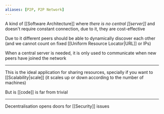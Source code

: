 ```yaml
---
aliases: [P2P, P2P Network]
---
```


A kind of [[Software Architecture]] where _there is no central [[server]]_ and doesn't require constant connection, due to it, they are cost-effective

Due to it different peers should be able to dynamically discover each other (and we cannot count on fixed [[Uniform Resource Locator|URL]] or IPs)

When a central server is needed, it is only used to communicate when new peers have joined the network

---

This is the ideal application for sharing resources, specially if you want to [[Scalability|scale]] (it scales up or down according to the number of machines)

But is [[code]] is far from trivial

---

Decentralisation opens doors for [[Security]] issues